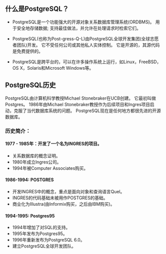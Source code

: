 ## 什么是PostgreSQL？

- PostgreSQL是一个功能强大的开源对象关系数据库管理系统(ORDBMS)。 用于安全地存储数据; 支持最佳做法，并允许在处理请求时检索它们。

- PostgreSQL(也称为Post-gress-Q-L)由PostgreSQL全球开发集团(全球志愿者团队)开发。 它不受任何公司或其他私人实体控制。 它是开源的，其源代码是免费提供的。

- PostgreSQL是跨平台的，可以在许多操作系统上运行，如Linux，FreeBSD，OS X，Solaris和Microsoft Windows等。

## PostgreSQL历史

PostgreSQL由计算机科学教授Michael Stonebraker在UCB创建。 它最初叫做Postgres。 1986年由Michael Stonebraker教授作为后续项目和Ingres项目启动，克服了当代数据库系统的问题。 PostgreSQL现在是任何地方都很先进的开源数据库。

### 历史简介：

#### 1977 - 1985年：开发了一个名为INGRES的项目。

- 关系数据库的概念证明。
- 1980年成立Ingres公司。
- 1994年被Computer Associates购买。

#### 1986-1994: POSTGRES

- 开发INGRES中的概念，重点是面向对象和查询语言Quel。
- INGRES的代码基础未被用作POSTGRES的基础。
- 商业化为Illustra(由Informix购买，之后由IBM购买)。

#### 1994-1995: Postgres95

- 1994年增加了对SQL的支持。
- 1995年发布为Postgres95。
- 1996年重新发布为PostgreSQL 6.0。
- 建立PostgreSQL全球开发团队。
